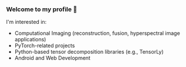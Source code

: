 ### Welcome to my profile 👋

I'm interested in:
- Computational Imaging (reconstruction, fusion, hyperspectral image applications)
- PyTorch-related projects
- Python-based tensor decomposition libraries (e.g., TensorLy)
- Android and Web Development

<!--
**mhmdjouni/mhmdjouni** is a ✨ _special_ ✨ repository because its `README.md` (this file) appears on your GitHub profile.

Here are some ideas to get you started:

- 🔭 I’m currently working on ...
- 🌱 I’m currently learning ...
- 👯 I’m looking to collaborate on ...
- 🤔 I’m looking for help with ...
- 💬 Ask me about ...
- 📫 How to reach me: ...
- 😄 Pronouns: ...
- ⚡ Fun fact: ...
-->
